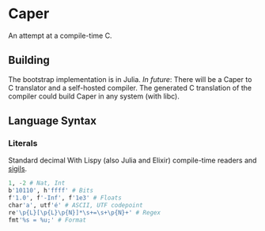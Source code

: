 # Caper
An attempt at a compile-time C.

## Building

The bootstrap implementation is in Julia.
_In future_:
There will be a Caper to C translator and a self-hosted compiler.
The generated C translation of the compiler could build Caper in any system (with libc).

## Language Syntax

### Literals

Standard decimal With Lispy (also Julia and Elixir) compile-time
readers and [sigils](https://en.wikipedia.org/wiki/Sigil_(computer_programming)#Literal_affixes).

```elixir
1, -2 # Nat, Int
b'10110', h'ffff' # Bits
f'1.0', f'-Inf', f'1e3' # Floats
char'a', utf'é' # ASCII, UTF codepoint
re'\p{L}[\p{L}\p{N}]*\s+=\s+\p{N}+' # Regex
fmt'%s = %u;' # Format
```
